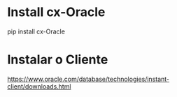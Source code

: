 # Install cx-Oracle

pip install cx-Oracle

# Instalar o Cliente

https://www.oracle.com/database/technologies/instant-client/downloads.html
